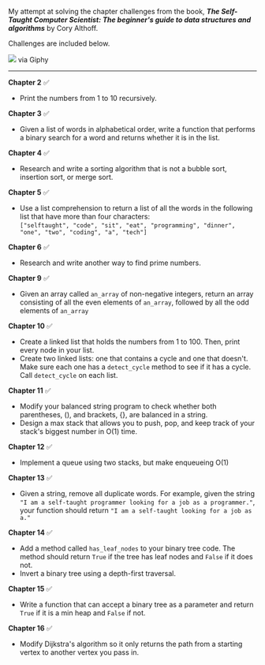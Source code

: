 My attempt at solving the chapter challenges from the book, ***The Self-Taught Computer Scientist: The beginner's guide to data structures and algorithms*** by Cory Althoff.

Challenges are included below.

![](https://media1.giphy.com/media/v1.Y2lkPTc5MGI3NjExbjV4Zm9zbHhmMGdtMXJleWMyZWxrMG5ucHRicndyM3R6eXltbHhwaSZlcD12MV9pbnRlcm5hbF9naWZfYnlfaWQmY3Q9Zw/2IudUHdI075HL02Pkk/giphy.webp)
via Giphy

---

**Chapter 2** ✅
- Print the numbers from 1 to 10 recursively.

**Chapter 3** ✅
- Given a list of words in alphabetical order, write a function that performs a binary search for a word and returns whether it is in the list.

**Chapter 4** ✅
- Research and write a sorting algorithm that is not a bubble sort, insertion sort, or merge sort.

**Chapter 5** ✅
- Use a list comprehension to return a list of all the words in the following list that have more than four characters: <br>
`["selftaught", "code", "sit", "eat", "programming", "dinner", "one", "two", "coding", "a", "tech"]`

**Chapter 6** ✅
- Research and write another way to find prime numbers.

**Chapter 9** ✅
- Given an array called `an_array` of non-negative integers, return an array consisting of all the even elements of `an_array`, followed by all the odd elements of `an_array`

**Chapter 10** ✅
- Create a linked list that holds the numbers from 1 to 100. Then, print every node in your list.
- Create two linked lists: one that contains a cycle and one that doesn't. Make sure each one has a `detect_cycle` method to see if it has a cycle. Call `detect_cycle` on each list.

**Chapter 11** ✅
- Modify your balanced string program to check whether both parentheses, (), and brackets, {}, are balanced in a string.
- Design a max stack that allows you to push, pop, and keep track of your stack's biggest number in O(1) time.

**Chapter 12** ✅
- Implement a queue using two stacks, but make enqueueing O(1)

**Chapter 13** ✅
- Given a string, remove all duplicate words. For example, given the string `"I am a self-taught programmer looking for a job as a programmer."`, your function should return `"I am a self-taught looking for a job as a."`

**Chapter 14** ✅
- Add a method called `has_leaf_nodes` to your binary tree code. The method should return `True` if the tree has leaf nodes and `False` if it does not.
- Invert a binary tree using a depth-first traversal.

**Chapter 15** ✅
- Write a function that can accept a binary tree as a parameter and return `True` if it is a min heap and `False` if not.

**Chapter 16** ✅
- Modify Dijkstra's algorithm so it only returns the path from a starting vertex to another vertex you pass in.